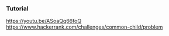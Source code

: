 ### Tutorial

<a href="https://youtu.be/ASoaQq66foQ">https://youtu.be/ASoaQq66foQ</a>
<br />
<a href="https://www.hackerrank.com/challenges/common-child/problem">https://www.hackerrank.com/challenges/common-child/problem</a>
